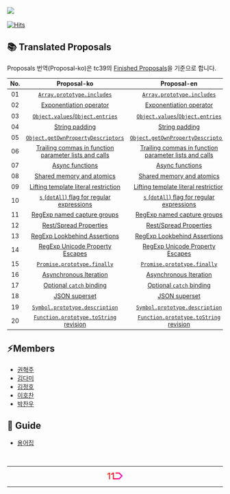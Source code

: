 
<img src="https://capsule-render.vercel.app/api?type=waving&color=gradient&height=200&section=header&text=TC39&nbsp;proposals-ko&fontSize=60" />

[![Hits](https://hits.seeyoufarm.com/api/count/incr/badge.svg?url=https://github.com/11st-corp/tc39-ko%2F&count_bg=%23B42CFD&title_bg=%23555555&icon=&icon_color=%23E7E7E7&title=hits&edge_flat=false)](https://hits.seeyoufarm.com)

## 📚 Translated Proposals

Proposals 번역(Proposal-ko)은 tc39의 [Finished Proposals](https://github.com/tc39/proposals/blob/main/finished-proposals.md)을 기준으로 합니다.


| No. | Proposal-ko | Proposal-en | Author | Date |
| :-: | :---------: | :---: | :--------: | :--------: |
|01|[`Array.prototype.includes`](./src/ko/Array.prototype.includes.md) | [`Array.prototype.includes`](https://github.com/tc39/proposal-Array.prototype.includes) | 권혁주 | 23.03.16
|02|[Exponentiation operator](./src/ko/proposal-exponentiation-operator.md) | [Exponentiation operator](https://github.com/tc39/proposal-exponentiation-operator)  | 김다미 | 23.03.16
|03|[`Object.values`/`Object.entries`]("#") | [`Object.values`/`Object.entries`](https://github.com/tc39/proposal-object-values-entries) | 김정호 | 23.03.16
|04|[String padding](./src/ko/proposal-string-pad-start-end.md) | [String padding](https://github.com/tc39/proposal-string-pad-start-end) | 이호찬 | 23.03.16
|05|[`Object.getOwnPropertyDescriptors`]("#") | [`Object.getOwnPropertyDescriptors`](https://github.com/tc39/proposal-object-getownpropertydescriptors) | 박찬우 | 23.03.16
|06|[Trailing commas in function parameter lists and calls]("#") | [Trailing commas in function parameter lists and calls](https://github.com/tc39/proposal-trailing-function-commas) | 권혁주 | 23.03.23
|07|[Async functions](./src/ko/proposal-async-await.md) | [Async functions](https://github.com/tc39/proposal-async-await)  | 김다미 | 23.03.23
|08|[Shared memory and atomics]("#") | [Shared memory and atomics](https://github.com/tc39/proposal-ecmascript-sharedmem) | 김정호 | 23.03.23
|09|[Lifting template literal restriction]("#") | [Lifting template literal restriction](https://github.com/tc39/proposal-template-literal-revision) | 이호찬 | 23.03.23
|10|[`s` (`dotAll`) flag for regular expressions]("#") | [`s` (`dotAll`) flag for regular expressions](https://github.com/tc39/proposal-regexp-dotall-flag) | 박찬우 | 23.03.23
|11|[RegExp named capture groups]("#") | [RegExp named capture groups](https://github.com/tc39/proposal-regexp-named-groups) | 권혁주 | 23.03.30
|12|[Rest/Spread Properties]("#") | [Rest/Spread Properties](https://github.com/tc39/proposal-object-rest-spread)  | 김다미 | 23.03.30
|13|[RegExp Lookbehind Assertions]("#") | [RegExp Lookbehind Assertions](https://github.com/tc39/proposal-regexp-lookbehind) | 김정호 | 23.03.30
|14|[RegExp Unicode Property Escapes]("#") | [RegExp Unicode Property Escapes](https://github.com/tc39/proposal-regexp-unicode-property-escapes) | 이호찬 | 23.03.30
|15|[`Promise.prototype.finally`]("#") | [`Promise.prototype.finally`](https://github.com/tc39/proposal-promise-finally) | 박찬우 |  23.03.30
|16|[Asynchronous Iteration]("#") | [Asynchronous Iteration](https://github.com/tc39/proposal-async-iteration) | 권혁주 | 23.04.07
|17|[Optional `catch` binding]("#") | [Optional `catch` binding](https://github.com/tc39/proposal-optional-catch-binding)  | 김다미 | 23.04.07
|18|[JSON superset]("#") | [JSON superset](https://github.com/tc39/proposal-json-superset) | 김정호 | 23.04.07
|19|[`Symbol.prototype.description`]("#") | [`Symbol.prototype.description`](https://github.com/tc39/proposal-Symbol-description) | 이호찬 | 23.04.07
|20|[`Function.prototype.toString` revision]("#") | [`Function.prototype.toString` revision](https://github.com/tc39/Function-prototype-toString-revision) | 박찬우 | 23.04.07
 
## ⚡️Members

- [권혁주](https://github.com/huckjoo)
- [김다미](https://github.com/damilog)
- [김정호](https://github.com/Hoya-kim)
- [이호찬](https://github.com/hochan222)
- [박찬우](https://github.com/chanuuuuu)


## 👣 Guide

- [용어집](./glossary.md)

<br />

<hr />
<p align="center">
    <img width="7%" alt="_2021-05-12__1 58 58" src="https://raw.githubusercontent.com/11st-corp/.github/main/profile/img/11st_logo.png?raw=true">
</p>
<hr />
